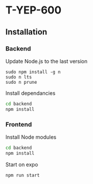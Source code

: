 # T-YEP-600

## Installation

### Backend

Update Node.js to the last version

```
sudo npm install -g n
sudo n lts
sudo n prune
```

Install dependancies

```sh
cd backend
npm install
```

### Frontend

Install Node modules

```sh
cd backend
npm install
```

Start on expo

```sh
npm run start
```
